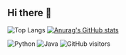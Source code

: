## Hi there 👋

![Top Langs](https://github-readme-stats.vercel.app/api/top-langs/?username=jineoni&layout=compact)
[![Anurag's GitHub stats](https://github-readme-stats.vercel.app/api?username=jineoni)](https://github.com/anuraghazra/github-readme-stats)

![Python](https://img.shields.io/badge/Python-3.9-blue)
![Java](https://img.shields.io/badge/Java-17-orange)
![GitHub visitors](https://visitor-badge.glitch.me/badge?page_id=yourusername)
